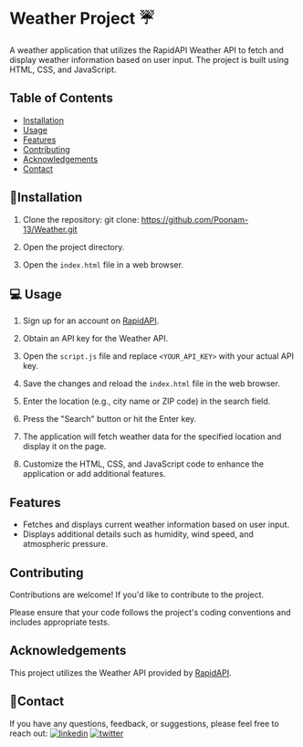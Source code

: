 # Weather Project ☔

A weather application that utilizes the RapidAPI Weather API to fetch and display weather information based on user input. The project is built using HTML, CSS, and JavaScript.

## Table of Contents
- [Installation](#installation)
- [Usage](#usage)
- [Features](#features)
- [Contributing](#contributing)
- [Acknowledgements](#acknowledgements)
- [Contact](#contact)

## 🚀Installation

1. Clone the repository:
git clone: https://github.com/Poonam-13/Weather.git


2. Open the project directory.

3. Open the `index.html` file in a web browser.

## 💻 Usage

1. Sign up for an account on [RapidAPI](https://rapidapi.com/).

2. Obtain an API key for the Weather API.

3. Open the `script.js` file and replace `<YOUR_API_KEY>` with your actual API key.

4. Save the changes and reload the `index.html` file in the web browser.

5. Enter the location (e.g., city name or ZIP code) in the search field.

6. Press the "Search" button or hit the Enter key.

7. The application will fetch weather data for the specified location and display it on the page.

8. Customize the HTML, CSS, and JavaScript code to enhance the application or add additional features.

## Features

- Fetches and displays current weather information based on user input.
- Displays additional details such as humidity, wind speed, and atmospheric pressure.

## Contributing

Contributions are welcome! If you'd like to contribute to the project.

Please ensure that your code follows the project's coding conventions and includes appropriate tests.

## Acknowledgements

This project utilizes the Weather API provided by [RapidAPI](https://rapidapi.com/).

## 🔗Contact

If you have any questions, feedback, or suggestions, please feel free to reach out:
[![linkedin](https://img.shields.io/badge/linkedin-0A66C2?style=for-the-badge&logo=linkedin&logoColor=white)](https://www.linkedin.com/in/pooo13/)
[![twitter](https://img.shields.io/badge/twitter-1DA1F2?style=for-the-badge&logo=twitter&logoColor=white)](https://twitter.com/Poooo_13)


